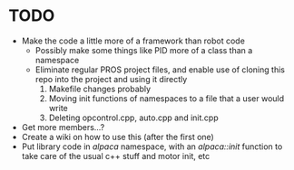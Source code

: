 # TODO
  * Make the code a little more of a framework than robot code
    * Possibly make some things like PID more of a class than a namespace
    * Eliminate regular PROS project files, and enable use of cloning this repo into the project and using it directly
      1. Makefile changes probably
      2. Moving init functions of namespaces to a file that a user would write
      3. Deleting opcontrol.cpp, auto.cpp and init.cpp
  * Get more members...?
  * Create a wiki on how to use this (after the first one)
  * Put library code in *alpaca* namespace, with an *alpaca::init* function to take care of the usual c++ stuff and motor init, etc

